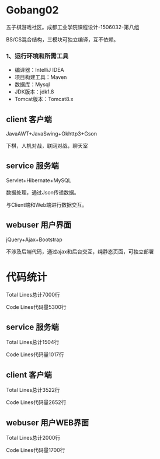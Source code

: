 # Gobang02
五子棋游戏社区。成都工业学院课程设计-1506032-第八组

BS/CS混合结构，三模块可独立编译，互不依赖。

### 1、运行环境和所需工具
* 编译器：IntelliJ IDEA
* 项目构建工具：Maven
* 数据库：Mysql
* JDK版本：jdk1.8
* Tomcat版本：Tomcat8.x

## client 客户端
 JavaAWT+JavaSwing+Okhttp3+Gson
 
下棋，人机对战，联网对战，聊天室


## service 服务端
Servlet+Hibernate+MySQL

数据处理，通过Json传递数据。

与Client端和Web端进行数据交互。


## webuser 用户界面
jQuery+Ajax+Bootstrap

不涉及后端代码，通过ajax和后台交互，纯静态页面，可独立部署


# 代码统计
Total Lines总计7000行

Code Lines代码量5300行


## service 服务端
Total Lines总计1504行

Code Lines代码量1017行


## client 客户端
Total Lines总计3522行

Code Lines代码量2652行


## webuser 用户WEB界面
Total Lines总计2000行

Code Lines代码量1700行

